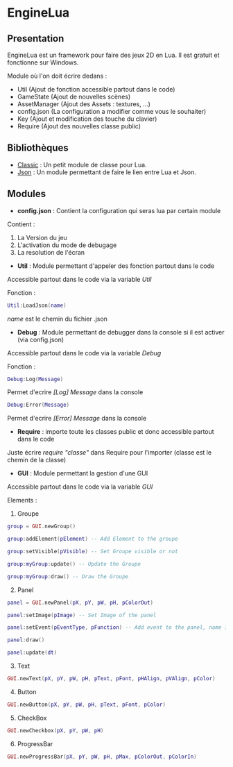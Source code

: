 EngineLua
==========

Presentation
------------
EngineLua est un framework pour faire des jeux 2D en Lua. Il est gratuit et fonctionne sur Windows.

Module où l'on doit écrire dedans :
- Util (Ajout de fonction accessible partout dans le code)
- GameState (Ajout de nouvelles scènes)
- AssetManager (Ajout des Assets : textures, ...)
- config.json (La configuration a modifier comme vous le souhaiter)
- Key (Ajout et modification des touche du clavier)
- Require (Ajout des nouvelles classe public)

Bibliothèques
-------------
- [Classic](https://github.com/rxi/classic) : Un petit module de classe pour Lua.
- [Json](https://github.com/rxi/json.lua) : Un module permettant de faire le lien entre Lua et Json.

Modules
-------
- **config.json** : Contient la configuration qui seras lua par certain module

Contient : 
1. La Version du jeu
2. L'activation du mode de debugage
3. La resolution de l'écran

- **Util** : Module permettant d'appeler des fonction partout dans le code

Accessible partout dans le code via la variable _Util_

Fonction :
```lua
Util:LoadJson(name)
```
_name_ est le chemin du fichier .json

- **Debug** : Module permettant de debugger dans la console si il est activer (via config.json)

Accessible partout dans le code via la variable _Debug_

Fonction : 
```lua
Debug:Log(Message)
```
Permet d'ecrire _[Log] Message_ dans la console

```lua
Debug:Error(Message)
```
Permet d'ecrire _[Error] Message_ dans la console

- **Require** : importe toute les classes public et donc accessible partout dans le code

Juste écrire _require "classe"_ dans Require pour l'importer (classe est le chemin de la classe)

- **GUI** : Module permettant la gestion d'une GUI

Accessible partout dans le code via la variable _GUI_

Elements :
1. Groupe
```lua
group = GUI.newGroup()
```
```lua
group:addElement(pElement) -- Add Element to the groupe
```
```lua
group:setVisible(pVisible) -- Set Groupe visible or not
```
```lua
group:myGroup:update() -- Update the Groupe
```
```lua
group:myGroup:draw() -- Draw the Groupe
```
2. Panel
```lua
panel = GUI.newPanel(pX, pY, pW, pH, pColorOut)
```
```lua
panel:setImage(pImage) -- Set Image of the panel
```
```lua
panel:setEvent(pEventType, pFunction) -- Add event to the panel, name it "hover" to set the event hover
```
```lua
panel:draw()
```
```lua
panel:update(dt)
```
3. Text
```lua
GUI.newText(pX, pY, pW, pH, pText, pFont, pHAlign, pVAlign, pColor)
```
4. Button
```lua
GUI.newButton(pX, pY, pW, pH, pText, pFont, pColor)
```
5. CheckBox
```lua
GUI.newCheckbox(pX, pY, pW, pH)
```
6. ProgressBar
```lua
GUI.newProgressBar(pX, pY, pW, pH, pMax, pColorOut, pColorIn)
```
